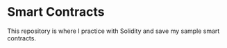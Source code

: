 # Smart Contracts

This repository is where I practice with Solidity and save my sample smart contracts.
